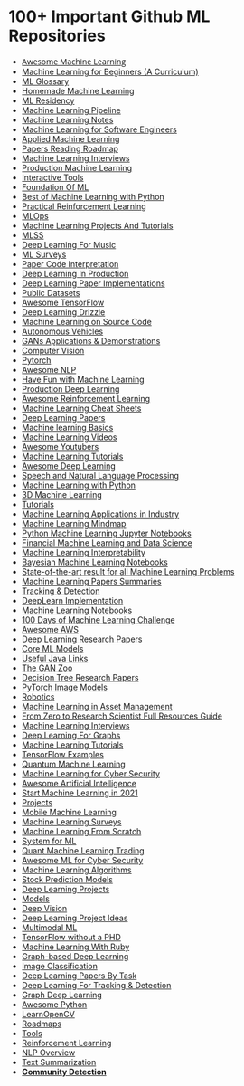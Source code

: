 # 100+ Important Github ML Repositories


<ul>
<li style="text-align: left;"><span style="font-family: Open Sans;"><a href="https://github.com/josephmisiti/awesome-machine-learning">Awesome Machine Learning</a></span></li>
<li style="text-align: left;"><a href="https://github.com/microsoft/ML-For-Beginners">Machine Learning for Beginners (A Curriculum)</a></li>
<li style="text-align: left;"><a href="https://github.com/bfortuner/ml-glossary" target="">ML Glossary</a></li>
<li style="text-align: left;">
<a href="https://github.com/trekhleb/homemade-machine-learning" target="">Homemade Machine Learning</a>
</li>
<li style="text-align: left;">
<a href="https://github.com/dangkhoasdc/awesome-ai-residency" target="">ML Residency</a>
</li>
<li style="text-align: left;">
<a href="https://github.com/Spandan-Madan/DeepLearningProject" target="">Machine Learning Pipeline</a>
</li>
<li style="text-align: left;">
<a href="https://github.com/roboticcam/machine-learning-notes" target="">Machine Learning Notes</a>
</li>
<li style="text-align: left;">
<a href="https://github.com/ZuzooVn/machine-learning-for-software-engineers">Machine Learning for Software Engineers</a>
</li>
<li style="text-align: left;">
<a href="https://github.com/eugeneyan/applied-ml">Applied Machine Learning</a>&nbsp;
</li>
<li style="text-align: left;">
<a href="https://github.com/floodsung/Deep-Learning-Papers-Reading-Roadmap" target="">Papers Reading Roadmap</a>
</li>
<li style="text-align: left;">
<a href="https://github.com/khangich/machine-learning-interview" target="_blank">Machine Learning Interviews</a>
</li>
<li style="text-align: left;">
<a href="https://github.com/EthicalML/awesome-production-machine-learning" target="_blank">Production Machine Learning</a>
</li>
<li style="text-align: left;">
<a href="https://github.com/Machine-Learning-Tokyo/Interactive_Tools" target="_blank">Interactive Tools</a>
</li>
<li style="text-align: left;">
<a href="https://github.com/GokuMohandas/MadeWithML" target="_blank">Foundation Of ML</a>
</li>
<li style="text-align: left;">
<a href="https://github.com/ml-tooling/best-of-ml-python" target="">Best of Machine Learning with Python</a>
</li>
<li style="text-align: left;">
<a href="https://github.com/yandexdataschool/Practical_RL" target="">Practical Reinforcement Learning</a>
</li>
<li style="text-align: left;">
<a href="https://github.com/visenger/awesome-mlops" target="_blank">MLOps</a>
</li>
<li style="text-align: left;">
<a href="https://github.com/aladdinpersson/Machine-Learning-Collection" target="_blank">Machine Learning Projects And Tutorials</a>
</li>
<li style="text-align: left;">
<a href="https://github.com/sshkhr/awesome-mlss" target="_blank">MLSS</a>
</li>
<li style="text-align: left;">
<a href="https://github.com/ybayle/awesome-deep-learning-music" target="_blank">Deep Learning For Music</a>
</li>
<li style="text-align: left;">
<a href="https://github.com/eugeneyan/ml-surveys" target="_blank">ML Surveys</a>
</li>
<li style="text-align: left;">
<a href="https://github.com/extreme-assistant/CVPR2021-Paper-Code-Interpretation" target="_blank">Paper Code Interpretation</a>
</li>
<li style="text-align: left;">
<a href="https://github.com/ahkarami/Deep-Learning-in-Production" target="_blank">Deep Learning In Production</a>
</li>
<li style="text-align: left;">
<a href="https://github.com/labmlai/annotated_deep_learning_paper_implementations" target="_blank">Deep Learning Paper Implementations</a>
</li>
<li style="text-align: left;">
<a href="https://github.com/awesomedata/awesome-public-datasets" target="_blank">Public Datasets</a>
</li>
<li style="text-align: left;">
<a href="https://github.com/jtoy/awesome-tensorflow">Awesome TensorFlow</a>
</li>
<li style="text-align: left;">
<a href="https://github.com/kmario23/deep-learning-drizzle" target="_blank">Deep Learning Drizzle</a>
</li>
<li style="text-align: left;">
<a href="https://github.com/src-d/awesome-machine-learning-on-source-code" target="_blank">Machine Learning on Source Code</a>
</li>
<li style="text-align: left;">
<a href="https://github.com/manfreddiaz/awesome-autonomous-vehicles" target="_blank">Autonomous Vehicles</a>
</li>
<li style="text-align: left;">
<a href="https://github.com/nashory/gans-awesome-applications" target="_blank">GANs Applications &amp; Demonstrations</a>
</li>
<li style="text-align: left;">
<a href="https://github.com/jbhuang0604/awesome-computer-vision" target="_blank">Computer Vision</a>
</li>
<li style="text-align: left;">
<a href="https://github.com/ritchieng/the-incredible-pytorch" target="_blank">Pytorch</a>
</li>
<li style="text-align: left;">
<a href="https://github.com/keon/awesome-nlp" target="_blank">Awesome NLP</a>
</li>
<li style="text-align: left;">
<a href="https://github.com/humphd/have-fun-with-machine-learning" target="_blank">Have Fun with Machine Learning</a>
</li>
<li style="text-align: left;">
<a href="https://github.com/alirezadir/Production-Level-Deep-Learning" target="_blank">Production Deep Learning</a>

</li>
<li style="text-align: left;">
<a href="https://github.com/aikorea/awesome-rl/" target="_blank">Awesome Reinforcement Learning</a>
</li>
<li style="text-align: left;">
<a href="https://github.com/afshinea/stanford-cs-229-machine-learning" target="_blank">Machine Learning Cheat Sheets</a>
</li>
<li style="text-align: left;">
<a href="https://github.com/terryum/awesome-deep-learning-papers" target="_blank">Deep Learning Papers</a>
</li>
<li style="text-align: left;">
<a href="https://github.com/zotroneneis/machine_learning_basics" target="_blank">Machine learning Basics</a>
</li>
<li style="text-align: left;">
<a href="https://github.com/dustinvtran/ml-videos" target="_blank">Machine Learning Videos</a>
</li>
<li style="text-align: left;">
<a href="https://github.com/JoseDeFreitas/awesome-youtubers#machine-learning">Awesome Youtubers</a>&nbsp;&nbsp;
</li>
<li style="text-align: left;">
<a href="https://github.com/ujjwalkarn/Machine-Learning-Tutorials">Machine Learning Tutorials</a>&nbsp;
</li>
<li style="text-align: left;">
<a href="https://github.com/ChristosChristofidis/awesome-deep-learning">Awesome Deep Learning</a>&nbsp;
</li>
<li style="text-align: left;">
<a href="https://github.com/edobashira/speech-language-processing" target="_blank">Speech and Natural Language Processing</a>&nbsp;
</li>
<li style="text-align: left;">
<a href="https://github.com/susanli2016/Machine-Learning-with-Python" target="_blank">Machine Learning with Python</a>&nbsp;
</li>
<li style="text-align: left;">
<a href="https://github.com/timzhang642/3D-Machine-Learning" target="_blank">3D Machine Learning</a>&nbsp;
</li>
<li style="text-align: left;">
<a href="https://github.com/TarrySingh/Artificial-Intelligence-Deep-Learning-Machine-Learning-Tutorials" target="_blank">Tutorials</a>&nbsp;
</li>
<li style="text-align: left;">
<a href="https://github.com/firmai/industry-machine-learning" target="_blank">Machine Learning Applications in Industry</a>
</li>
<li style="text-align: left;">
<a href="https://github.com/dformoso/machine-learning-mindmap" target="_blank">Machine Learning Mindmap</a>&nbsp;
</li>
<li style="text-align: left;">
<a href="https://github.com/tirthajyoti/Machine-Learning-with-Python" target="_blank">Python Machine Learning Jupyter Notebooks</a>&nbsp;
</li>
<li style="text-align: left;">
<a href="https://github.com/firmai/financial-machine-learning" target="_blank">Financial Machine Learning and Data Science</a>
</li>
<li style="text-align: left;">
<a href="https://github.com/jphall663/awesome-machine-learning-interpretability" target="_blank">Machine Learning Interpretability</a>&nbsp;
</li>
<li style="text-align: left;">
<a href="https://github.com/krasserm/bayesian-machine-learning" target="_blank">Bayesian Machine Learning Notebooks</a>&nbsp;
</li>
<li style="text-align: left;">
<a href="https://github.com/RedditSota/state-of-the-art-result-for-machine-learning-problems" target="_blank">State-of-the-art result for all Machine Learning Problems</a>&nbsp; </li>
<li><a href="https://github.com/aleju/papers" target="_blank">Machine Learning Papers Summaries</a>&nbsp;</li>
<li><a href="https://github.com/abhineet123/Deep-Learning-for-Tracking-and-Detection" target="_blank">Tracking &amp; Detection</a>&nbsp;</li>
<li><a href="https://github.com/GauravBh1010tt/DeepLearn" target="_blank">DeepLearn Implementation</a>&nbsp;</li>
<li><a href="https://github.com/ageron/handson-ml" target="_blank">Machine Learning Notebooks</a></li>
<li><a href="https://github.com/Avik-Jain/100-Days-Of-ML-Code" target="_blank">100 Days of Machine Learning Challenge</a></li>
<li><a href="https://github.com/donnemartin/awesome-aws" target="_blank">Awesome AWS</a>&nbsp;</li>
<li><a href="https://github.com/endymecy/awesome-deeplearning-resources" target="_blank">Deep Learning Research Papers</a>&nbsp;</li>
<li><a href="https://github.com/likedan/Awesome-CoreML-Models" target="_blank">Core ML Models</a>&nbsp;</li>
<li><a href="https://github.com/Vedenin/useful-java-links#ii-databases-search-engines-big-data-and-machine-learning" target="_blank">Useful Java Links</a></li>
<li><a href="https://github.com/hindupuravinash/the-gan-zoo" target="_blank">The GAN Zoo</a></li>
<li><a href="https://github.com/benedekrozemberczki/awesome-decision-tree-papers" target="_blank">Decision Tree Research Papers</a></li>
<li><a href="https://github.com/rwightman/pytorch-image-models" target="_blank">PyTorch Image Models</a></li>
<li><a href="https://github.com/jslee02/awesome-robotics-libraries" target="_blank">Robotics</a></li>
<li><a href="https://github.com/firmai/machine-learning-asset-management" target="_blank">Machine Learning in Asset Management</a></li>
<li><a href="https://github.com/ahmedbahaaeldin/From-0-to-Research-Scientist-resources-guide" target="_blank">From Zero to Research Scientist Full Resources Guide</a></li>
<li><a href="https://github.com/alirezadir/machine-learning-interview-enlightener/blob/main/README.md" target="_blank">Machine Learning Interviews</a>&nbsp;</li>
<li><a href="https://github.com/DeepGraphLearning/LiteratureDL4Graph" target="_blank">Deep Learning For Graphs</a>&nbsp;</li>
<li><a href="https://github.com/ethen8181/machine-learning" target="_blank">Machine Learning Tutorials</a></li>
<li><a href="https://github.com/ethen8181/machine-learning" target="_blank">TensorFlow Examples</a></li>
<li><a href="https://github.com/ethen8181/machine-learning" target="_blank">Quantum Machine Learning</a></li>
<li><a href="https://github.com/wtsxDev/Machine-Learning-for-Cyber-Security" target="_blank">Machine Learning for Cyber Security</a>&nbsp;</li>
<li><a href="https://github.com/owainlewis/awesome-artificial-intelligence" target="_blank">Awesome Artificial Intelligence</a></li>
<li><a href="https://github.com/louisfb01/start-machine-learning" target="_blank">Start Machine Learning in 2021</a></li>
<li><a href="https://github.com/ashishpatel26/500-AI-Machine-learning-Deep-learning-Computer-vision-NLP-Projects-with-code" target="_blank">Projects</a>&nbsp;</li>
<li><a href="https://github.com/fritzlabs/Awesome-Mobile-Machine-Learning" target="_blank">Mobile Machine Learning</a>&nbsp;</li>
<li><a href="https://github.com/metrofun/machine-learning-surveys" target="_blank">Machine Learning Surveys</a>&nbsp;</li>
<li><a href="https://github.com/eriklindernoren/ML-From-Scratch" target="_blank">Machine Learning From Scratch</a>&nbsp;</li>
<li><a href="https://github.com/HuaizhengZhang/Awesome-System-for-Machine-Learning" target="_blank">System for ML</a></li>
<li><a href="https://github.com/grananqvist/Awesome-Quant-Machine-Learning-Trading" target="_blank">Quant Machine Learning Trading</a></li>
<li><a href="https://github.com/jivoi/awesome-ml-for-cybersecurity" target="_blank">Awesome ML for Cyber Security</a>&nbsp;</li>
<li><a href="https://github.com/rushter/MLAlgorithms" target="_blank">Machine Learning Algorithms</a>&nbsp;</li>
<li><a href="https://github.com/huseinzol05/Stock-Prediction-Models" target="_blank">Stock Prediction Models</a></li>
<li><a href="https://github.com/lukas/ml-class" target="_blank">Deep Learning Projects</a>&nbsp;</li>
<li><a href="https://github.com/huseinzol05/NLP-Models-Tensorflow" target="_blank">Models</a></li>
<li><a href="https://github.com/kjw0612/awesome-deep-vision" target="_blank">Deep Vision</a>&nbsp;</li>
<li><a href="https://github.com/NirantK/awesome-project-ideas" target="_blank">Deep Learning Project Ideas</a>&nbsp;</li>
<li><a href="https://github.com/pliang279/awesome-multimodal-ml" target="_blank">Multimodal ML</a>&nbsp;</li>
<li><a href="https://github.com/GoogleCloudPlatform/tensorflow-without-a-phd" target="_blank">TensorFlow without a PHD</a>&nbsp;</li>
<li><a href="https://github.com/arbox/machine-learning-with-ruby" target="_blank">Machine Learning With Ruby</a></li>
<li><a href="https://github.com/naganandy/graph-based-deep-learning-literature" target="_blank">Graph-based Deep Learning</a></li>
<li><a href="https://github.com/weiaicunzai/awesome-image-classification" target="_blank">Image Classification</a></li>
<li><a href="https://github.com/sbrugman/deep-learning-papers" target="_blank">Deep Learning Papers By Task</a></li>
<li><a href="https://github.com/abhineet123/Deep-Learning-for-Tracking-and-Detection" target="_blank">Deep Learning For Tracking &amp; Detection</a></li>
<li><a href="https://github.com/DeepGraphLearning/LiteratureDL4Graph" target="_blank">Graph Deep Learning</a></li>
<li><a href="https://github.com/vinta/awesome-python" target="_blank">Awesome Python</a></li>
<li><a href="https://github.com/spmallick/learnopencv" target="_blank">LearnOpenCV</a></li>
<li><a href="https://github.com/AMAI-GmbH/AI-Expert-Roadmap" target="_blank">Roadmaps</a></li>
<li><a href="https://github.com/heartexlabs/awesome-data-labeling" target="_blank">Tools</a></li>
<li><a href="https://github.com/MorvanZhou/Reinforcement-learning-with-tensorflow" target="_blank">Reinforcement Learning</a></li>
<li><a href="https://github.com/omarsar/nlp_overview">NLP Overview</a></li>
<li><a href="https://github.com/mathsyouth/awesome-text-summarization" target="_blank">Text Summarization</a></li>
<li><a href="https://github.com/benedekrozemberczki/awesome-community-detection" target="_blank"><strong>Community Detection</strong></a></li>
  
  
  
  
  
</ul>  
